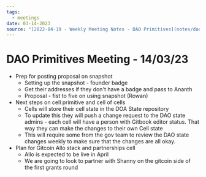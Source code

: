```yaml
---
tags:
  - meetings
date: 03-14-2023
source: "[2022-04-19 - Weekly Meeting Notes - DAO Primitives](notes/dao-primitives/primitives-archive/primitives-docs/2022-04-19%20-%20Weekly%20Meeting%20Notes%20-%20DAO%20Primitives.md)"
---
```


# DAO Primitives Meeting - 14/03/23

- Prep for posting proposal on snapshot
	- Setting up the snapshot - founder badge 
	- Get their addresses if they don't have a badge and pass to Ananth
	- Proposal - fist to five on using snapshot (Rowan)
- Next steps on cell primitive and cell of cells 
	- Cells will store their cell state in the DOA State repository 
	- To update this they will push a change request to the DAO state admins - each cell will have a person with Gitbook editor status. That way they can make the changes to their own Cell state
	- This will require some from the gov team to review the DAO state changes weekly to make sure that the changes are all okay.
- Plan for Gitcoin Allo stack and partnerships cell
	- Allo is expected to be live in April 
	- We are going to look to partner with Shanny on the gitcoin side of the first grants round